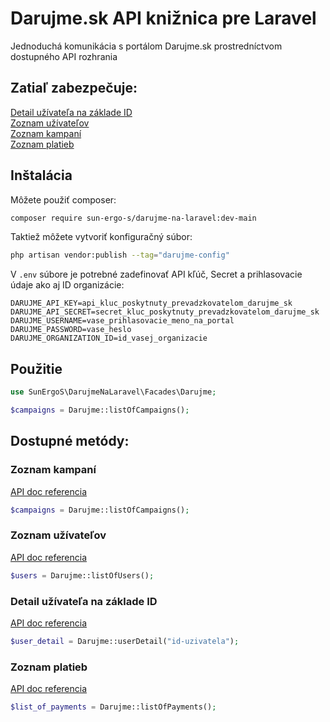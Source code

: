 # Darujme.sk API knižnica pre Laravel

Jednoduchá komunikácia s portálom Darujme.sk prostredníctvom dostupného API rozhrania

## Zatiaľ zabezpečuje:

[Detail užívateľa na základe ID](#detail-uzivatela-na-zaklade-id)<br/>
[Zoznam užívateľov](#zoznam-uzivatelov)<br/>
[Zoznam kampaní](#zoznam-kampani)<br/>
[Zoznam platieb](#zoznam-platieb)

## Inštalácia

Môžete použiť composer:

```bash
composer require sun-ergo-s/darujme-na-laravel:dev-main
```

Taktiež môžete vytvoriť konfiguračný súbor:

```bash php
php artisan vendor:publish --tag="darujme-config"
```

V ```.env``` súbore je potrebné zadefinovať API kľúč, Secret a prihlasovacie údaje ako aj ID organizácie:

```
DARUJME_API_KEY=api_kluc_poskytnuty_prevadzkovatelom_darujme_sk
DARUJME_API_SECRET=secret_kluc_poskytnuty_prevadzkovatelom_darujme_sk
DARUJME_USERNAME=vase_prihlasovacie_meno_na_portal
DARUJME_PASSWORD=vase_heslo
DARUJME_ORGANIZATION_ID=id_vasej_organizacie
```

## Použitie

```php
use SunErgoS\DarujmeNaLaravel\Facades\Darujme;

$campaigns = Darujme::listOfCampaigns();
```

## Dostupné metódy:

### Zoznam kampaní

[API doc referencia](https://documenter.getpostman.com/view/10150431/T1LS9jWA?version=latest#c6746aa9-a41c-4f73-abed-3fb3dae23f72)
```php
$campaigns = Darujme::listOfCampaigns();
``` 

### Zoznam užívateľov

[API doc referencia](https://documenter.getpostman.com/view/10150431/T1LS9jWA?version=latest#5e73414d-6534-445c-a026-a114e97f8b51)
```php
$users = Darujme::listOfUsers();
``` 

### Detail užívateľa na základe ID

[API doc referencia](https://documenter.getpostman.com/view/10150431/T1LS9jWA?version=latest#41329e62-ba05-4430-8456-0719f066d3bc)
```php
$user_detail = Darujme::userDetail("id-uzivatela");
``` 

### Zoznam platieb

[API doc referencia](https://documenter.getpostman.com/view/10150431/T1LS9jWA?version=latest#cf082c5e-c725-4321-8c88-0d889d1b582a)
```php
$list_of_payments = Darujme::listOfPayments();
``` 